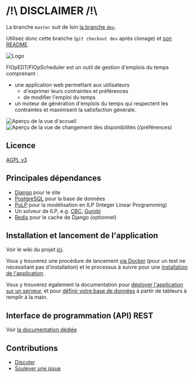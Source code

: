# /!\ DISCLAIMER /!\

La branche `master` suit de loin [la branche
`dev`](https://framagit.org/flopedt/FlOpEDT/-/tree/dev).

Utilisez donc cette branche (`git checkout dev` après clonage) et [son
README](https://framagit.org/flopedt/FlOpEDT/-/blob/dev/README.md).



![Logo](./FlOpEDT/base/static/base/img/flop2.png)

FlOpEDT/FlOpScheduler est un outil de gestion
d'emplois du temps comprenant :
- une application web permettant aux utilisateurs
  * d'exprimer leurs contraintes et préférences
  * de modifier l'emploi du temps
- un moteur de génération d'emplois du temps qui respectent les contraintes et
maximisent la satisfaction générale.

![Aperçu de la vue d'accueil](./img/edt-accueil.jpg)
![Aperçu de la vue de changement des disponibilités (/préférences)](./img/edt-dispos.jpg)

## Licence

[AGPL v3](https://www.gnu.org/licenses/agpl-3.0.html)

## Principales dépendances
- [Django](https://www.djangoproject.com/) pour le site
- [PostgreSQL](https://www.postgresql.org/) pour la base de données
- [PuLP](https://github.com/coin-or/pulp) pour la modélisation en ILP (Integer Linear Programming)
- Un solveur de ILP, e.g. [CBC](https://projects.coin-or.org/Cbc), [Gurobi](gurobi.com)
- [Redis](https://redis.io) pour le cache de Django (optionnel)

## Installation et lancement de l'application
Voir le wiki du projet [ici](https://framagit.org/flopedt/FlOpEDT/-/wikis/home).

Vous y trouverez une procédure de lancement 
[via Docker](https://framagit.org/flopedt/FlOpEDT/-/wikis/installation-linux#installation-et-lancement-sous-docker)
(pour un test ne nécessitant pas d'installation) et le processus
à suivre pour une [installation de l'application](https://framagit.org/flopedt/FlOpEDT/-/wikis/installation-linux).

Vous y trouverez également la documentation pour 
[déployer l'application sur un serveur](https://framagit.org/flopedt/FlOpEDT/-/wikis/deploiement), 
et pour [définir votre base de données](https://framagit.org/flopedt/FlOpEDT/-/wikis/import)
à partir de tableurs à remplir à la main.


## Interface de programmation (API) REST
Voir [la documentation dédiée](./FlOpEDT/api/README.md)

## Contributions
- [Discuter](https://framateam.org/flopedt/)
- [Soulever une issue](https://framagit.org/FlOpEDT/FlOpEDT/issues)


